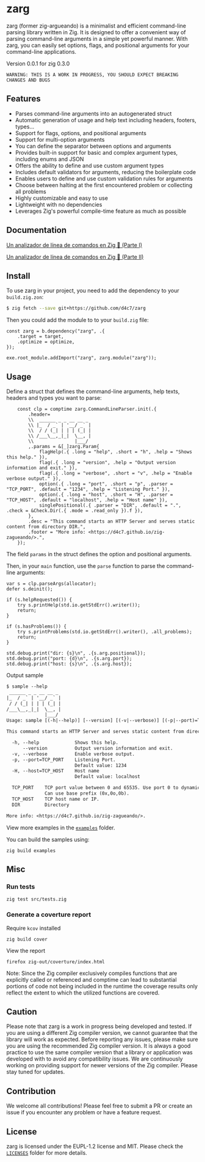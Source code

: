 <!--
SPDX-FileCopyrightText: 2023 David Castañon Belloso <d4c7@proton.me>
SPDX-License-Identifier: EUPL-1.2
This file is part of zarg project (https://github.com/d4c7/zarg)
-->
# zarg

zarg (former zig-argueando) is a minimalist and efficient command-line parsing library written in Zig. It is designed to offer a convenient way of parsing command-line arguments in a simple yet powerful manner. With zarg, you can easily set options, flags, and positional arguments for your command-line applications.

Version 0.0.1 for zig 0.3.0

```
WARNING: THIS IS A WORK IN PROGRESS, YOU SHOULD EXPECT BREAKING CHANGES AND BUGS
```

## Features

- Parses command-line arguments into an autogenerated struct
- Automatic generation of usage and help text including headers, footers, types...
- Support for flags, options, and positional arguments
- Support for multi-option arguments
- You can define the separator between options and arguments
- Provides built-in support for basic and complex argument types, including enums and JSON
- Offers the ability to define and use custom argument types
- Includes default validators for arguments, reducing the boilerplate code
- Enables users to define and use custom validation rules for arguments
- Choose between halting at the first encountered problem or collecting all problems
- Highly customizable and easy to use
- Lightweight with no dependencies
- Leverages Zig's powerful compile-time feature as much as possible


## Documentation

[Un analizador de línea de comandos en Zig 🔧 (Parte I)](https://d4c7.github.io/zig-zagueando/posts/un-analizador-de-linea-de-comandos-en-zig-1/)

[Un analizador de línea de comandos en Zig 🔧 (Parte II)](https://d4c7.github.io/zig-zagueando/posts/un-analizador-de-linea-de-comandos-en-zig-2/)

## Install


To use zarg in your project, you need to add the dependency to your `build.zig.zon`:

```bash
$ zig fetch --save git+https://github.com/d4c7/zarg
```

Then you could add the module to to your `build.zig` file:

```zig
const zarg = b.dependency("zarg", .{
    .target = target,
    .optimize = optimize,
});

exe.root_module.addImport("zarg", zarg.module("zarg"));

```

## Usage

Define a struct that defines the command-line arguments, help texts, headers and types you want to parse:

```zig
    const clp = comptime zarg.CommandLineParser.init(.{
        .header=
        \\  ______ _ _ __ __ _ 
        \\ |_  / _` | '__/ _` |
        \\  / / (_| | | | (_| |
        \\ /___\__,_|_|  \__, |
        \\               |___/  
        ,.params = &[_]zarg.Param{
            flagHelp(.{ .long = "help", .short = "h", .help = "Shows this help." }),
            flag(.{ .long = "version", .help = "Output version information and exit." }),
            flag(.{ .long = "verbose", .short = "v", .help = "Enable verbose output." }),
            option(.{ .long = "port", .short = "p", .parser = "TCP_PORT", .default = "1234", .help = "Listening Port." }),
            option(.{ .long = "host", .short = "H", .parser = "TCP_HOST", .default = "localhost", .help = "Host name" }),
            singlePositional(.{ .parser = "DIR", .default = ".", .check = &Check.Dir(.{ .mode = .read_only }).f }),
        }, 
        .desc = "This command starts an HTTP Server and serves static content from directory DIR.", 
        .footer = "More info: <https://d4c7.github.io/zig-zagueando/>.",
    });
```

The field `params` in the struct defines the option and positional arguments.

Then, in your `main` function, use the `parse` function to parse the command-line arguments:

```zig
var s = clp.parseArgs(allocator);
defer s.deinit();

if (s.helpRequested()) {
    try s.printHelp(std.io.getStdErr().writer());
    return;
}

if (s.hasProblems()) {
    try s.printProblems(std.io.getStdErr().writer(), .all_problems);
    return;
}

std.debug.print("dir: {s}\n", .{s.arg.positional});
std.debug.print("port: {d}\n", .{s.arg.port});
std.debug.print("host: {s}\n", .{s.arg.host});

```

Output sample

```txt
$ sample --help
 ______ _ _ __ __ _ 
|_  / _` | '__/ _` |
 / / (_| | | | (_| |
/___\__,_|_|  \__, |
              |___/ 
Usage: sample [(-h|--help)] [--version] [(-v|--verbose)] [(-p|--port)=TCP_PORT] [(-H|--host)=TCP_HOST] [DIR]

This command starts an HTTP Server and serves static content from directory DIR.

  -h, --help             Shows this help.
      --version          Output version information and exit.
  -v, --verbose          Enable verbose output.
  -p, --port=TCP_PORT    Listening Port.
                         Default value: 1234
  -H, --host=TCP_HOST    Host name
                         Default value: localhost

  TCP_PORT    TCP port value between 0 and 65535. Use port 0 to dynamically assign a port
              Can use base prefix (0x,0o,0b). 
  TCP_HOST    TCP host name or IP. 
  DIR         Directory 

More info: <https://d4c7.github.io/zig-zagueando/>.
```

View more examples in the [`examples`](examples) folder.

You can build the samples using:

```
zig build examples
```
## Misc

### Run tests 

```
zig test src/tests.zig
```

### Generate a coverture report

Require `kcov` installed
```
zig build cover
```

View the report 
```
firefox zig-out/coverture/index.html
```

Note: Since the Zig compiler exclusively compiles functions that are explicitly called or referenced and comptime can lead to substantial portions of code not being included in the runtime the coverage results only reflect the extent to which the utilized functions are covered. 

## Caution

Please note that zarg is a work in progress being developed and tested. If you are using a different Zig compiler version, we cannot guarantee that the library will work as expected. Before reporting any issues, please make sure you are using the recommended Zig compiler version. It is always a good practice to use the same compiler version that a library or application was developed with to avoid any compatibility issues. We are continuously working on providing support for newer versions of the Zig compiler. Please stay tuned for updates.

## Contribution

We welcome all contributions! Please feel free to submit a PR or create an issue if you encounter any problem or have a feature request.

## License

zarg is licensed under the EUPL-1.2 license and MIT. Please check the [`LICENSES`](examples)  folder for more details.
